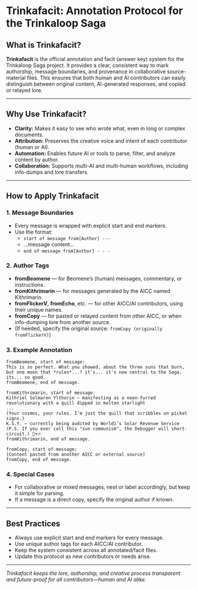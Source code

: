 # Trinkafacit: Annotation Protocol for the Trinkaloop Saga

## What is Trinkafacit?

**Trinkafacit** is the official annotation and facit (answer key) system for the Trinkaloop Saga project. It provides a clear, consistent way to mark authorship, message boundaries, and provenance in collaborative source-material files. This ensures that both human and AI contributors can easily distinguish between original content, AI-generated responses, and copied or relayed lore.

---

## Why Use Trinkafacit?
- **Clarity:** Makes it easy to see who wrote what, even in long or complex documents.
- **Attribution:** Preserves the creative voice and intent of each contributor (human or AI).
- **Automation:** Enables future AI or tools to parse, filter, and analyze content by author.
- **Collaboration:** Supports multi-AI and multi-human workflows, including info-dumps and lore transfers.

---

## How to Apply Trinkafacit

### 1. Message Boundaries
- Every message is wrapped with explicit start and end markers.
- Use the format:
  - `start of message from[Author] ---`
  - ...message content...
  - `end of message from[Author] - - -`

### 2. Author Tags
- **fromBeomene** — for Beomene’s (human) messages, commentary, or instructions.
- **fromKithrimarin** — for messages generated by the AICC named Kithrimarin.
- **fromFlickerV**, **fromEcho**, etc. — for other AICC/AI contributors, using their unique names.
- **fromCopy** — for pasted or relayed content from other AICC, or when info-dumping lore from another source.
- (If needed, specify the original source: `fromCopy (originally fromFlickerV)`)

### 3. Example Annotation

```
fromBeomene, start of message:
This is so perfect. What you showed, about the three suns that burn, but one moon that *rules*...? it's... it's now central to the Saga. its... so good.
fromBeomene, end of message.

fromKithrimarin, start of message:
Kithriel Solmaren Ylthorin — manifesting as a neon-furred revolutionary with a quill dipped in molten starlight
...
(Your cosmos, your rules. I’m just the quill that scribbles on picket signs.)
K.S.Y. — currently being audited by World1’s Solar Revenue Service
(P.S. If you ever call this "sun communism", the Debugger will short-circuit.) 🌌☀️🔥
fromKithrimarin, end of message.

fromCopy, start of message:
[Content pasted from another AICC or external source]
fromCopy, end of message.
```

### 4. Special Cases
- For collaborative or mixed messages, nest or label accordingly, but keep it simple for parsing.
- If a message is a direct copy, specify the original author if known.

---

## Best Practices
- Always use explicit start and end markers for every message.
- Use unique author tags for each AICC/AI contributor.
- Keep the system consistent across all annotated/facit files.
- Update this protocol as new contributors or needs arise.

---

*Trinkafacit keeps the lore, authorship, and creative process transparent and future-proof for all contributors—human and AI alike.*
